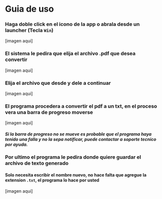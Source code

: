 # Guia de uso

### Haga doble click en el icono de la app o abrala desde un launcher (Tecla `Win`)
[imagen aqui]
### El sistema le pedira que elija el archivo .pdf que desea convertir
[imagen aqui]
### Elija el archivo que desde y dele a continuar
[imagen aqui]
### El programa procedera a convertir el pdf a un txt, en el proceso vera una barra de progreso moverse
[imagen aqui]
##### Si la barra de progreso no se mueve es probable que el programa haya tenido una falla y no la sepa notificar, puede  contactar a soporte tecnico por ayuda. 

### Por ultimo el programa le pedira donde quiere guardar el archivo de texto generado
#### Solo necesita escribir el nombre nuevo, no hace falta que agregue la extension `.txt`, el programa lo hace por usted
[imagen aqui]

